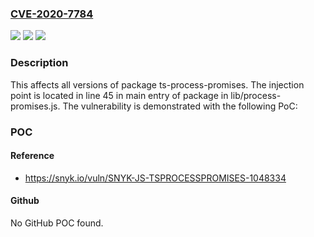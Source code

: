 ### [CVE-2020-7784](https://cve.mitre.org/cgi-bin/cvename.cgi?name=CVE-2020-7784)
![](https://img.shields.io/static/v1?label=Product&message=ts-process-promises&color=blue)
![](https://img.shields.io/static/v1?label=Version&message=%3E%3D%200%20&color=brighgreen)
![](https://img.shields.io/static/v1?label=Vulnerability&message=command_injection&color=brighgreen)

### Description

This affects all versions of package ts-process-promises. The injection point is located in line 45 in main entry of package in lib/process-promises.js. The vulnerability is demonstrated with the following PoC:

### POC

#### Reference
- https://snyk.io/vuln/SNYK-JS-TSPROCESSPROMISES-1048334

#### Github
No GitHub POC found.

